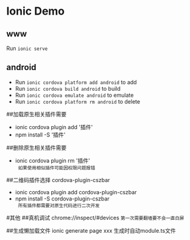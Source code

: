 
# Ionic Demo
## www
Run `ionic serve` 

## android
* Run `ionic cordova platform add android` to add
* Run `ionic cordova build android` to build 
* Run `ionic cordova emulate android` to emulate  
* Run `ionic cordova platform rm android` to delete

##加载原生相关插件需要
* ionic cordova plugin add '插件'
* npm install -S '插件'

##删除原生相关插件需要
* ionic cordova plugin rm '插件'<br>
` 如果使用相似插件可能因权限问题报错`

##二维码插件选择 
cordova-plugin-cszbar
* ionic cordova plugin add cordova-plugin-cszbar
* npm install -S cordova-plugin-cszbar<br>
` 所有插件都需要对原生代码进行二次开发`



#其他
##真机调试 
chrome://inspect/#devices
`第一次需要翻墙要不会一直白屏`

##生成懒加载文件
ionic generate page xxx 生成时自动module.ts文件
